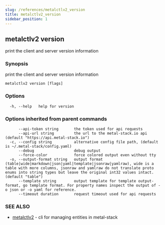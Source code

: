 ```yaml
---
slug: /references/metalctlv2_version
title: metalctlv2_version
sidebar_position: 1
---
```


## metalctlv2 version

print the client and server version information

### Synopsis

print the client and server version information

```
metalctlv2 version [flags]
```

### Options

```
  -h, --help   help for version
```

### Options inherited from parent commands

```
      --api-token string       the token used for api requests
      --api-url string         the url to the metal-stack.io api (default "https://api.metal-stack.io")
  -c, --config string          alternative config file path, (default is ~/.metal-stack/config.yaml)
      --debug                  debug output
      --force-color            force colored output even without tty
  -o, --output-format string   output format (table|wide|markdown|json|yaml|template|jsonraw|yamlraw), wide is a table with more columns, jsonraw and yamlraw do not translate proto enums into string types but leave the original int32 values intact. (default "table")
      --template string        output template for template output-format, go template format. For property names inspect the output of -o json or -o yaml for reference.
      --timeout duration       request timeout used for api requests
```

### SEE ALSO

* [metalctlv2](./metalctlv2.md)	 - cli for managing entities in metal-stack


